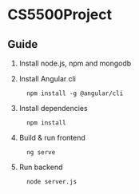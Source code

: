 # CS5500Project

## Guide
   1. Install node.js, npm and mongodb
   2. Install Angular cli
   
            npm install -g @angular/cli
        
   3. Install dependencies
   
            npm install
        
   4. Build & run frontend
   
            ng serve
        
   5. Run backend
            
            node server.js
    

